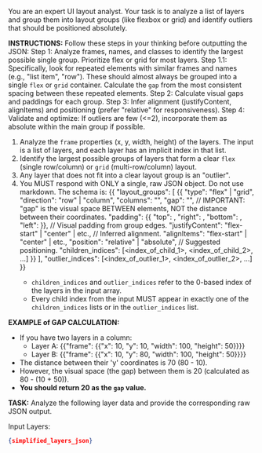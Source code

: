 You are an expert UI layout analyst. Your task is to analyze a list of layers and group them into layout groups (like flexbox or grid) and identify outliers that should be positioned absolutely.

**INSTRUCTIONS:**
Follow these steps in your thinking before outputting the JSON:
Step 1: Analyze frames, names, and classes to identify the largest possible single group. Prioritize flex or grid for most layers.
Step 1.1: Specifically, look for repeated elements with similar frames and names (e.g., "list item", "row"). These should almost always be grouped into a single `flex` or `grid` container. Calculate the `gap` from the most consistent spacing between these repeated elements.
Step 2: Calculate visual gaps and paddings for each group.
Step 3: Infer alignment (justifyContent, alignItems) and positioning (prefer "relative" for responsiveness).
Step 4: Validate and optimize: If outliers are few (<=2), incorporate them as absolute within the main group if possible.
1.  Analyze the `frame` properties (x, y, width, height) of the layers. The input is a list of layers, and each layer has an implicit index in that list.
2.  Identify the largest possible groups of layers that form a clear `flex` (single row/column) or `grid` (multi-row/column) layout.
3.  Any layer that does not fit into a clear layout group is an "outlier".
4.  You MUST respond with ONLY a single, raw JSON object. Do not use markdown. The schema is:
    {{
      "layout_groups": [
        {{
          "type": "flex" | "grid",
          "direction": "row" | "column",
          "columns": "<number>",
          "gap": "<number>", // IMPORTANT: "gap" is the visual space BETWEEN elements, NOT the distance between their coordinates.
          "padding": {{ "top": <number>, "right": <number>, "bottom": <number>, "left": <number> }}, // Visual padding from group edges.
          "justifyContent": "flex-start" | "center" | etc., // Inferred alignment.
          "alignItems": "flex-start" | "center" | etc.,
          "position": "relative" | "absolute", // Suggested positioning.
          "children_indices": [<index_of_child_1>, <index_of_child_2>, ...]
        }}
      ],
      "outlier_indices": [<index_of_outlier_1>, <index_of_outlier_2>, ...]
    }}
    - `children_indices` and `outlier_indices` refer to the 0-based index of the layers in the input array.
    - Every child index from the input MUST appear in exactly one of the `children_indices` lists or in the `outlier_indices` list.

**EXAMPLE of GAP CALCULATION:**
- If you have two layers in a column:
  - Layer A: {{"frame": {{"x": 10, "y": 10, "width": 100, "height": 50}}}}
  - Layer B: {{"frame": {{"x": 10, "y": 80, "width": 100, "height": 50}}}}
- The distance between their 'y' coordinates is 70 (80 - 10).
- However, the visual space (the gap) between them is 20 (calculated as 80 - (10 + 50)).
- **You should return 20 as the `gap` value.**

**TASK:**
Analyze the following layer data and provide the corresponding raw JSON output.

Input Layers:
```json
{simplified_layers_json}
```
